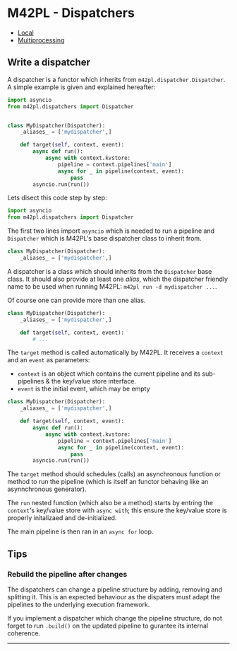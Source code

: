 # M42PL - Dispatchers

* [Local](./local.md)
* [Multiprocessing](./mpi.md)

## Write a dispatcher

A dispatcher is a functor which inherits from `m42pl.dispatcher.Dispatcher`.
A simple example is given and explained hereafter:

```Python
import asyncio
from m42pl.dispatchers import Dispatcher


class MyDispatcher(Dispatcher):
    _aliases_ = ['mydispatcher',]

    def target(self, context, event):
        async def run():
            async with context.kvstore:
                pipeline = context.pipelines['main']
                async for _ in pipeline(context, event):
                    pass
        asyncio.run(run())
```

Lets disect this code step by step:

```Python
import asyncio
from m42pl.dispatchers import Dispatcher
```

The first two lines import `asyncio` which is needed to run a pipeline and 
`Dispatcher` which is M42PL's base dispatcher class to inherit from.

```Python
class MyDispatcher(Dispatcher):
    _aliases_ = ['mydispatcher',]
```

A dispatcher is a class which should inherits from the `Dispatcher` base class.
It should also provide at least one *alias*, which the dispatcher friendly name
to be used when running M42PL: `m42pl run -d mydispatcher ...`.

Of course one can provide more than one alias.

```Python
class MyDispatcher(Dispatcher):
    _aliases_ = ['mydispatcher',]

    def target(self, context, event):
        # ...
```

The `target` method is called automatically by M42PL. It receives a `context`
and an `event` as parameters:

* `context` is an object which contains the current pipeline and its
  sub-pipelines & the key/value store interface.
* `event` is the initial event, which may be empty

```Python
class MyDispatcher(Dispatcher):
    _aliases_ = ['mydispatcher',]

    def target(self, context, event):
        async def run():
            async with context.kvstore:
                pipeline = context.pipelines['main']
                async for _ in pipeline(context, event):
                    pass
        asyncio.run(run())
```

The `target` method should schedules (calls) an asynchronous function or method
to run the pipeline (which is itself an functor behaving like an asynnchronous
generator).

The `run` nested function (which also be a method) starts by entring the
`context`'s key/value store with `async with`; this ensure the key/value store
is properly initalizaed and de-initialized.

The main pipeline is then ran in an `async for` loop.

## Tips

### Rebuild the pipeline after changes

The dispatchers can change a pipeline structure by adding, removing and
splitting it. This is an expected behaviour as the dispaters must adapt the
pipelines to the underlying execution framework.

If you implement a dispatcher which change the pipeline structure, do not
forget to run `.build()` on the updated pipeline to gurantee its internal
coherence.

---
